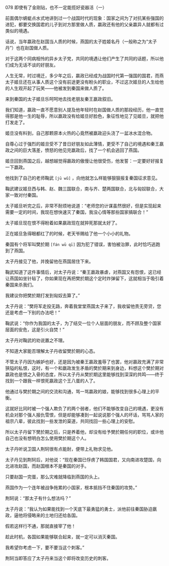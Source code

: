 078 即使有了金刚钻，也不一定能揽好瓷器活（一）



前面偶尔蜻蜓点水式地讲到过一个战国时代的现象：国家之间为了对抗某些强国的进犯，都要交换国君的儿子到对方那里做人质，嬴政还有他的父亲嬴异人就都有过类似的境遇。

话说，当年嬴政在赵国当人质的时候，燕国的太子姓姬名丹（一般称之为“太子丹”）也在赵国做人质。

对于这两个同病相怜的异乡太子党，共同的境遇让他们产生了共同的话题，所以他们成为无话不谈的好朋友。

人生无常，时过境迁，多少年之后，嬴政已经成为战国时代第一强国的国君，而燕太子姬旦还在从事人质这个没有前途更没有盼头的职业，不过这次姬旦的人生给他的人生观开起了玩笑——他被发到秦国来做人质了。



来到秦国的太子姬旦乐呵呵地去找老朋友秦王嬴政叙旧。

我们知道，嬴政一直不愿意别人提及他年轻时在赵国做人质的那段经历，他一直觉得那是他一生的耻辱，所以嬴政没有给姬旦好脸色，象征性地见了见姬旦，就把他打发走了。

姬旦没有料到，自己那颗原本火热的心竟然被嬴政迎头浇了一盆冰水混合物。

自尊心过于强烈的姬旦受不了昔日好朋友如此薄情，更受不了自己的境遇和秦王嬴政之间的巨大落差，愤怒的他见完嬴政后，找了一个机会逃回了燕国。



姬旦回到燕国之后，越想越觉得嬴政的傲慢让他很受伤，他发誓：一定要好好报复一下嬴政。

他找到了自己的老师鞠武 `[jū wǔ]` ，向他就怎么样能够狠狠报复秦国征求意见。

鞠武建议姬旦西与韩、赵、魏三国联合，南与齐、楚两国联合，北与匈奴联合，大家一致对付秦国。

太子姬旦听完之后，非常不耐烦地说道：“老师您的计谋虽然很好，但是实现起来需要一定的时间，我现在想快速灭了秦国，我没心情等那些国家搞联合！”

太子姬旦现在恨不得盼着如果嬴政现在就猝死那就太好了。



正在姬旦急得眼都红了的时候，老天爷赐给了他一个小小的礼物。

秦国有个将军叫樊於期 `[fán wū qī]` 因为犯了错误，害怕被治罪，此时恰巧逃跑到了燕国。

太子丹接见了他，并挽留他在燕国居住下来。

鞠武知道了这件事情后，对太子丹说：“秦王嬴政暴虐，对燕国又有怨恨，这已经让燕国如坐针毡了，你如果现在再把樊於期这个定时炸弹留下，这就相当于吸引着秦国来杀我们。

我建议你把樊於期打发到匈奴去算了。”



太子丹说：“樊将军走投无路，奔着我堂堂燕国太子来了，我收留他责无旁贷，您还是考虑一下别的办法吧！”

鞠武说：“你作为我国的太子，为了结交一位个人层面的朋友，而不顾及整个国家层面的安危，这是引火自焚！”

太子丹对鞠武的劝说置之不理。



不知道大家能否理解太子丹收留樊於期的心态。

不管太子丹因为嫉妒也好，还是因为被秦王嬴政羞辱了也罢，他对嬴政充满了非常狭隘的私恨，这时，有一个和嬴政发生矛盾的樊於期来到身边，料想这个樊於期对嬴政也是恨之入骨的态度，所以太子丹从樊於期这里能够找到深深的共鸣——终于找到一个跟我一样恨死嬴政这个王八蛋的人了。



他通过与樊於期之间的交流和沟通，骂一骂嬴政的娘，能够找到很多心理上的平衡。

这就好比同时被一个强人欺负了的两个弱者，他们不能够改变自己的境遇，更没有机会对那个强人报仇雪恨，但是却能够凑到一起说说那个强人的坏话，骂骂人家的祖宗八辈，彼此找到一些发泄的渠道，共同找回一些心理上的安慰。

所以太子丹留下樊於期之后，只是养着他，却没有给予樊於期任何的职位，或许他自己也没有想明白怎么使用樊於期这个人。



太子丹听说卫国人荆轲很有点能耐，便带上礼物求见他。

太子丹见到荆轲后，对他说：“现在秦国已俘虏了韩国国君，又向南进攻楚国，向北进攻赵国，而赵国根本不是秦国的对手。

只要赵国一完蛋，那么灾难就降临到燕国的头上。

燕国作为一个连年被战争拖累的小国家，根本抵挡不住秦国的攻势。”



荆轲说：“那太子有什么想法吗？”

太子丹说：“我认为如果能找到一个天底下最勇猛的勇士，派他前往秦国胁迫嬴政，逼他将侵略来的土地归还给各国。

假若这样行不通，那就直接宰了他！

趁此时机，各国如果能够联合起来，就一定可以消灭秦国。

我希望你考虑一下，要不要当这个刺客。”

荆轲当即答应了太子丹来当这个即将改变历史的刺客。

